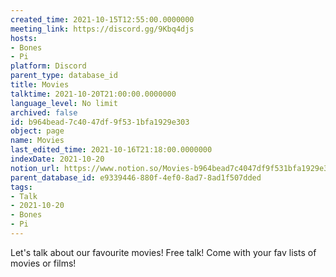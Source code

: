 ```yaml
---
created_time: 2021-10-15T12:55:00.0000000
meeting_link: https://discord.gg/9Kbq4djs
hosts:
- Bones
- Pi
platform: Discord
parent_type: database_id
title: Movies
talktime: 2021-10-20T21:00:00.0000000
language_level: No limit
archived: false
id: b964bead-7c40-47df-9f53-1bfa1929e303
object: page
name: Movies
last_edited_time: 2021-10-16T21:18:00.0000000
indexDate: 2021-10-20
notion_url: https://www.notion.so/Movies-b964bead7c4047df9f531bfa1929e303
parent_database_id: e9339446-880f-4ef0-8ad7-8ad1f507dded
tags:
- Talk
- 2021-10-20
- Bones
- Pi
---
```


Let's talk about our favourite movies!
Free talk! Come with your fav lists of movies or films!


